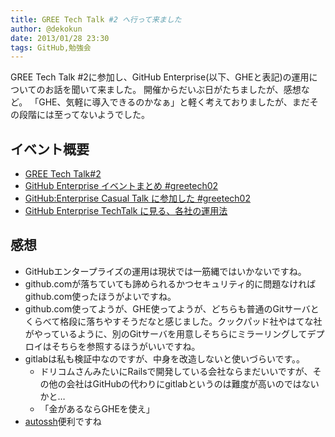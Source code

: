 ```yaml
---
title: GREE Tech Talk #2 へ行って来ました
author: @dekokun
date: 2013/01/28 23:30
tags: GitHub,勉強会
---
```


GREE Tech Talk #2に参加し、GitHub Enterprise(以下、GHEと表記)の運用についてのお話を聞いて来ました。
開催からだいぶ日がたちましたが、感想など。
「GHE、気軽に導入できるのかなぁ」と軽く考えておりましたが、まだその段階には至ってないようでした。

## イベント概要

* [GREE Tech Talk#2](http://techtalk2.labs.gree.jp/)
* [GitHub Enterprise イベントまとめ #greetech02](http://togetter.com/li/443950)
* [GitHub:Enterprise Casual Talk に参加した #greetech02](http://diary.sorah.jp/post/41286744473/github-enterprise-casual-talk-greetech02)
* [GitHub Enterprise TechTalk に見る、各社の運用法](http://subtech.g.hatena.ne.jp/secondlife/20130124/1358987688)

## 感想

* GitHubエンタープライズの運用は現状では一筋縄ではいかないですね。
* github.comが落ちていても諦められるかつセキュリティ的に問題なければgithub.com使ったほうがよいですね。
* github.com使ってようが、GHE使ってようが、どちらも普通のGitサーバとくらべて格段に落ちやすそうだなと感じました。クックパッド社やはてな社がやっているように、別のGitサーバを用意しそちらにミラーリングしてデプロイはそちらを参照するほうがいいですね。
* gitlabは私も検証中なのですが、中身を改造しないと使いづらいです。。
    * ドリコムさんみたいにRailsで開発している会社ならまだいいですが、その他の会社はGitHubの代わりにgitlabというのは難度が高いのではないかと…
    * 「金があるならGHEを使え」
* [autossh](http://www.harding.motd.ca/autossh/)便利ですね

